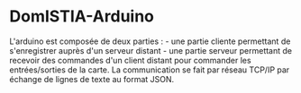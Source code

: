 DomISTIA-Arduino
================

L'arduino est composée de deux parties : - une partie cliente permettant de s'enregistrer auprès d'un serveur distant - une partie serveur permettant de recevoir des commandes d'un client distant pour commander les entrées/sorties de la carte. La communication se fait par réseau TCP/IP par échange de lignes de texte au format JSON.
